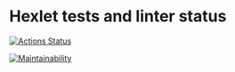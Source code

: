 # Hexlet tests and linter status

[![Actions Status](https://github.com/asdx278/frontend-project-44/workflows/hexlet-check/badge.svg)](https://github.com/asdx278/frontend-project-44/actions)

[![Maintainability](https://api.codeclimate.com/v1/badges/eeac138c097a5fe9472d/maintainability)](https://codeclimate.com/github/asdx278/frontend-project-44/maintainability)
